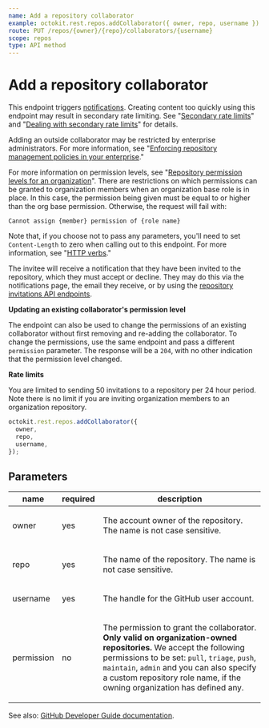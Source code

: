 ```yaml
---
name: Add a repository collaborator
example: octokit.rest.repos.addCollaborator({ owner, repo, username })
route: PUT /repos/{owner}/{repo}/collaborators/{username}
scope: repos
type: API method
---
```


# Add a repository collaborator

This endpoint triggers [notifications](https://docs.github.com/github/managing-subscriptions-and-notifications-on-github/about-notifications). Creating content too quickly using this endpoint may result in secondary rate limiting. See "[Secondary rate limits](https://docs.github.com/rest/overview/resources-in-the-rest-api#secondary-rate-limits)" and "[Dealing with secondary rate limits](https://docs.github.com/rest/guides/best-practices-for-integrators#dealing-with-secondary-rate-limits)" for details.

Adding an outside collaborator may be restricted by enterprise administrators. For more information, see "[Enforcing repository management policies in your enterprise](https://docs.github.com/enterprise-cloud@latest/admin/policies/enforcing-policies-for-your-enterprise/enforcing-repository-management-policies-in-your-enterprise#enforcing-a-policy-for-inviting-outside-collaborators-to-repositories)."

For more information on permission levels, see "[Repository permission levels for an organization](https://docs.github.com/github/setting-up-and-managing-organizations-and-teams/repository-permission-levels-for-an-organization#permission-levels-for-repositories-owned-by-an-organization)". There are restrictions on which permissions can be granted to organization members when an organization base role is in place. In this case, the permission being given must be equal to or higher than the org base permission. Otherwise, the request will fail with:

```
Cannot assign {member} permission of {role name}
```

Note that, if you choose not to pass any parameters, you'll need to set `Content-Length` to zero when calling out to this endpoint. For more information, see "[HTTP verbs](https://docs.github.com/rest/overview/resources-in-the-rest-api#http-verbs)."

The invitee will receive a notification that they have been invited to the repository, which they must accept or decline. They may do this via the notifications page, the email they receive, or by using the [repository invitations API endpoints](https://docs.github.com/rest/reference/repos#invitations).

**Updating an existing collaborator's permission level**

The endpoint can also be used to change the permissions of an existing collaborator without first removing and re-adding the collaborator. To change the permissions, use the same endpoint and pass a different `permission` parameter. The response will be a `204`, with no other indication that the permission level changed.

**Rate limits**

You are limited to sending 50 invitations to a repository per 24 hour period. Note there is no limit if you are inviting organization members to an organization repository.

```js
octokit.rest.repos.addCollaborator({
  owner,
  repo,
  username,
});
```

## Parameters

<table>
  <thead>
    <tr>
      <th>name</th>
      <th>required</th>
      <th>description</th>
    </tr>
  </thead>
  <tbody>
    <tr><td>owner</td><td>yes</td><td>

The account owner of the repository. The name is not case sensitive.

</td></tr>
<tr><td>repo</td><td>yes</td><td>

The name of the repository. The name is not case sensitive.

</td></tr>
<tr><td>username</td><td>yes</td><td>

The handle for the GitHub user account.

</td></tr>
<tr><td>permission</td><td>no</td><td>

The permission to grant the collaborator. **Only valid on organization-owned repositories.** We accept the following permissions to be set: `pull`, `triage`, `push`, `maintain`, `admin` and you can also specify a custom repository role name, if the owning organization has defined any.

</td></tr>
  </tbody>
</table>

See also: [GitHub Developer Guide documentation](https://docs.github.com/rest/collaborators/collaborators#add-a-repository-collaborator).
